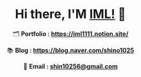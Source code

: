 
<div align=center>

# Hi there, I'M [IML!](https://iml1111.github.io) 👋

🗂 **Portfolio : https://iml1111.notion.site/**

📚 **Blog : https://blog.naver.com/shino1025**

📧 **Email : shin10256@gmail.com**

</div>
